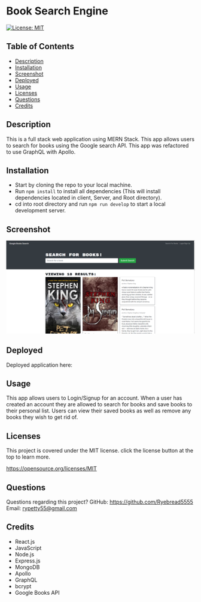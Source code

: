 # Book Search Engine

[![License: MIT](https://img.shields.io/badge/License-MIT-yellow.svg)](https://opensource.org/licenses/MIT)

## Table of Contents

- [Description](#description)
- [Installation](#installation)
- [Screenshot](#screenshot)
- [Deployed](#deployed)
- [Usage](#usage)
- [Licenses](#license)
- [Questions](#questions)
- [Credits](#credits)

## Description

This is a full stack web application using MERN Stack. This app allows users to search for books using the Google search API. This app was refactored to use GraphQL with Apollo.

## Installation

- Start by cloning the repo to your local machine.
- Run `npm install` to install all dependencies (This will install dependencies located in client, Server, and Root directory).
- cd into root directory and run `npm run develop` to start a local development server.

## Screenshot

![](assets/book-search-image.png)

## Deployed

Deployed application here:

## Usage

This app allows users to Login/Signup for an account. When a user has created an account they are allowed to search for books and save books to their personal list. Users can view their saved books as well as remove any books they wish to get rid of.

## Licenses

This project is covered under the MIT license. click the license button at the top to learn more.

https://opensource.org/licenses/MIT

## Questions

Questions regarding this project?
GitHub: https://github.com/Ryebread5555
Email: rypetty55@gmail.com

## Credits

- React.js
- JavaScript
- Node.js
- Express.js
- MongoDB
- Apollo
- GraphQL
- bcrypt
- Google Books API
